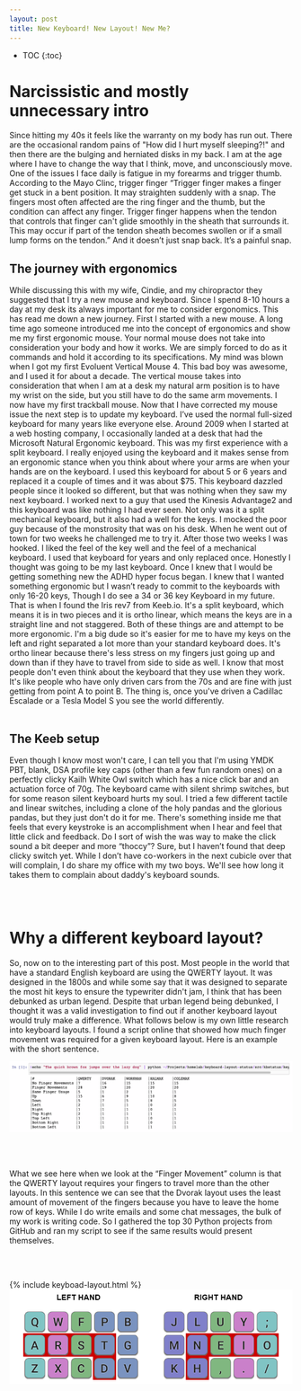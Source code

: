 ```yaml
---
layout: post
title: New Keyboard! New Layout! New Me?
---
```

* TOC
{:toc}

# Narcissistic and mostly unnecessary intro
Since hitting my 40s it feels like the warranty on my body has run out. There are the occasional random pains of "How did I hurt myself sleeping?!" and then there are the bulging and herniated disks in my back. I am at the age where I have to change the way that I think, move, and unconsciously move. One of the issues I face daily is fatigue in my forearms and trigger thumb. According to the Mayo Clinc, trigger finger “Trigger finger makes a finger get stuck in a bent position. It may straighten suddenly with a snap. The fingers most often affected are the ring finger and the thumb, but the condition can affect any finger. Trigger finger happens when the tendon that controls that finger can't glide smoothly in the sheath that surrounds it. This may occur if part of the tendon sheath becomes swollen or if a small lump forms on the tendon.” And it doesn’t just snap back. It’s a painful snap.
## The journey with ergonomics
While discussing this with my wife, Cindie, and my chiropractor they suggested that I try a new mouse and keyboard. Since I spend 8-10 hours a day at my desk its always important for me to consider ergonomics. This has read me down a new journey. First I started with a new mouse.  A long time ago someone introduced me into the concept of ergonomics and show me my first ergonomic mouse. Your normal mouse does not take into consideration your body and how it works. We are simply forced to do as it commands and hold it according to its specifications. My mind was blown when I got my first Evoluent Vertical Mouse 4. This bad boy was awesome, and I used it for about a decade. The vertical mouse takes into consideration that when I am at a desk my natural arm position is to have my wrist on the side, but you still have to do the same arm movements. I now have my first trackball mouse.
Now that I have corrected my mouse issue the next step is to update my keyboard. I’ve used the normal full-sized keyboard for many years like everyone else. Around 2009 when I started at a web hosting company, I occasionally landed at a desk that had the Microsoft Natural Ergonomic keyboard. This was my first experience with a split keyboard. I really enjoyed using the keyboard and it makes sense from an ergonomic stance when you think about where your arms are when your hands are on the keyboard. I used this keyboard for about 5 or 6 years and replaced it a couple of times and it was about $75. This keyboard dazzled people since it looked so different, but that was nothing when they saw my next keyboard. I worked next to a guy that used the Kinesis Advantage2 and this keyboard was like nothing I had ever seen. Not only was it a split mechanical keyboard, but it also had a well for the keys. I mocked the poor guy because of the monstrosity that was on his desk. When he went out of town for two weeks he challenged me to try it. After those two weeks I was hooked. I liked the feel of the key well and the feel of a mechanical keyboard. I used that keyboard for years and only replaced  once.  Honestly I thought was going to be my last keyboard. Once I knew that I would be getting something new the ADHD hyper focus began. I knew that I wanted something ergonomic but I wasn’t ready to commit to the keyboards with only 16-20 keys, Though I do see a 34 or 36 key Keyboard in my future. That is when I found the Iris rev7 from Keeb.io. It's a split keyboard, which means it is in two pieces and it is ortho linear, which means the keys are in a straight line and not staggered. Both of these things are and attempt to be more ergonomic. I'm a big dude so it's easier for me to have my keys on the left and right separated a lot more than your standard keyboard does. It's ortho linear because there's less stress on my fingers just going up and down than if they have to travel from side to side as well. I know that most people don't even think about the keyboard that they use when they work. It's like people who have only driven cars from the 70s and are fine with just getting from point A to point B. The thing is, once you've driven a Cadillac Escalade or a Tesla Model S you see the world differently.
<br>
<br>
## The Keeb setup
Even though I know most won't care, I can tell you that I'm using YMDK PBT, blank, DSA profile key caps (other than a few fun random ones) on a perfectly clicky Kailh White Owl switch which has a nice click bar and an actuation force of 70g. The keyboard came with silent shrimp switches, but for some reason silent keyboard hurts my soul. I tried a few different tactile and linear switches, including a clone of the holy pandas and the glorious pandas, but they just don't do it for me. There's something inside me that feels that every keystroke is an accomplishment when I hear and feel that little click and feedback. Do I sort of wish the was way to make the click sound a bit deeper and more “thoccy”? Sure, but I haven’t found that deep clicky switch yet. While I don’t have co-workers in the next cubicle over that will complain, I do share my office with my two boys. We'll see how long it takes them to complain about daddy's keyboard sounds.

<br>
<br>

# Why a different keyboard layout?
So, now on to the interesting part of this post. Most people in the world that have a standard English keyboard are using the QWERTY layout. It was designed in the 1800s and while some say that it was designed to separate the most hit keys to ensure the typewriter didn't jam, I think that has been debunked as urban legend. Despite that urban legend being debunked, I thought it was a valid investigation to find out if another keyboard layout would truly make a difference. What follows below is my own little research into keyboard layouts. I found a script online that showed how much finger movement was required for a given keyboard layout. Here is an example with the short sentence.

![Quick Brown Fox](/images/brown-fox.png "Quick Brown Fox")

<br>
<br>

What we see here when we look at the “Finger Movement” column is that the QWERTY layout requires your fingers to travel more than the other layouts. In this sentence we can see that the Dvorak layout uses the least amount of movement of the fingers because you have to leave the home row of keys. While I do write emails and some chat messages, the bulk of my work is writing code. So I gathered the top 30 Python projects from GitHub and ran my script to see if the same results would present themselves. 

<br>
<br>

{% include keyboad-layout.html %}
![Colemak DH](/images/colemak_dh.png "Colemak DH")




